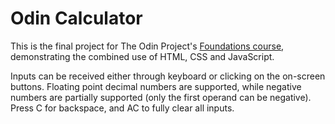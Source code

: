 # Odin Calculator

This is the final project for The Odin Project's [Foundations course](https://www.theodinproject.com/lessons/foundations-calculator), demonstrating the combined use of HTML, CSS and JavaScript.

Inputs can be received either through keyboard or clicking on the on-screen buttons. Floating point decimal numbers are supported, while negative numbers are partially supported (only the first operand can be negative). Press C for backspace, and AC to fully clear all inputs.
